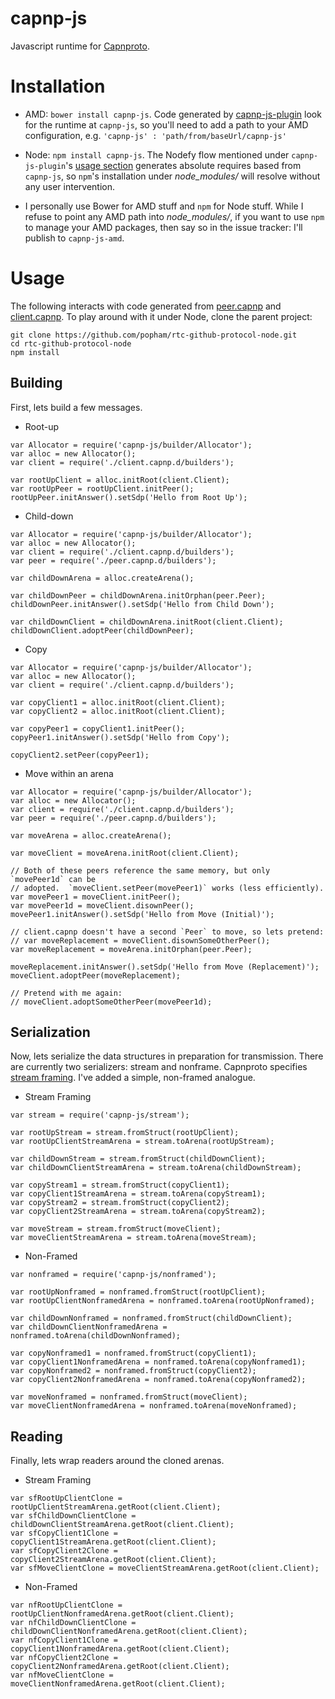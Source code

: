 capnp-js
========

Javascript runtime for [Capnproto](http://kentonv.github.io/capnproto/index.html).

# Installation
* AMD: `bower install capnp-js`.
  Code generated by [capnp-js-plugin](https://github.com/popham/capnp-js-plugin#capnp-js-plugin) look for the runtime at `capnp-js`, so you'll need to add a path to your AMD configuration, e.g. `'capnp-js' : 'path/from/baseUrl/capnp-js'`

* Node: `npm install capnp-js`.
  The Nodefy flow mentioned under `capnp-js-plugin`'s [usage section](https://github.com/popham/capnp-js-plugin#usage) generates absolute requires based from `capnp-js`, so `npm`'s installation under *node_modules/* will resolve without any user intervention.

* I personally use Bower for AMD stuff and `npm` for Node stuff.
  While I refuse to point any AMD path into *node_modules/*, if you want to use `npm` to manage your AMD packages, then say so in the issue tracker:
  I'll publish to `capnp-js-amd`.

# Usage
The following interacts with code generated from [peer.capnp](https://github.com/popham/rtc-github-protocol/blob/master/peer.capnp) and [client.capnp](https://github.com/popham/rtc-github-protocol/blob/master/client.capnp).
To play around with it under Node, clone the parent project:

```
git clone https://github.com/popham/rtc-github-protocol-node.git
cd rtc-github-protocol-node
npm install
```

## Building
First, lets build a few messages.

* Root-up

```
var Allocator = require('capnp-js/builder/Allocator');
var alloc = new Allocator();
var client = require('./client.capnp.d/builders');

var rootUpClient = alloc.initRoot(client.Client);
var rootUpPeer = rootUpClient.initPeer();
rootUpPeer.initAnswer().setSdp('Hello from Root Up');

```

* Child-down

```
var Allocator = require('capnp-js/builder/Allocator');
var alloc = new Allocator();
var client = require('./client.capnp.d/builders');
var peer = require('./peer.capnp.d/builders');

var childDownArena = alloc.createArena();

var childDownPeer = childDownArena.initOrphan(peer.Peer);
childDownPeer.initAnswer().setSdp('Hello from Child Down');

var childDownClient = childDownArena.initRoot(client.Client);
childDownClient.adoptPeer(childDownPeer);
```

* Copy

```
var Allocator = require('capnp-js/builder/Allocator');
var alloc = new Allocator();
var client = require('./client.capnp.d/builders');

var copyClient1 = alloc.initRoot(client.Client);
var copyClient2 = alloc.initRoot(client.Client);

var copyPeer1 = copyClient1.initPeer();
copyPeer1.initAnswer().setSdp('Hello from Copy');

copyClient2.setPeer(copyPeer1);
```

* Move within an arena

```
var Allocator = require('capnp-js/builder/Allocator');
var alloc = new Allocator();
var client = require('./client.capnp.d/builders');
var peer = require('./peer.capnp.d/builders');

var moveArena = alloc.createArena();

var moveClient = moveArena.initRoot(client.Client);

// Both of these peers reference the same memory, but only `movePeer1d` can be
// adopted.  `moveClient.setPeer(movePeer1)` works (less efficiently).
var movePeer1 = moveClient.initPeer();
var movePeer1d = moveClient.disownPeer();
movePeer1.initAnswer().setSdp('Hello from Move (Initial)');

// client.capnp doesn't have a second `Peer` to move, so lets pretend:
// var moveReplacement = moveClient.disownSomeOtherPeer();
var moveReplacement = moveArena.initOrphan(peer.Peer);

moveReplacement.initAnswer().setSdp('Hello from Move (Replacement)');
moveClient.adoptPeer(moveReplacement);

// Pretend with me again:
// moveClient.adoptSomeOtherPeer(movePeer1d);
```

## Serialization
Now, lets serialize the data structures in preparation for transmission.
There are currently two serializers: stream and nonframe.
Capnproto specifies [stream framing](http://kentonv.github.io/capnproto/encoding.html#serialization_over_a_stream).
I've added a simple, non-framed analogue.

* Stream Framing

```
var stream = require('capnp-js/stream');

var rootUpStream = stream.fromStruct(rootUpClient);
var rootUpClientStreamArena = stream.toArena(rootUpStream);

var childDownStream = stream.fromStruct(childDownClient);
var childDownClientStreamArena = stream.toArena(childDownStream);

var copyStream1 = stream.fromStruct(copyClient1);
var copyClient1StreamArena = stream.toArena(copyStream1);
var copyStream2 = stream.fromStruct(copyClient2);
var copyClient2StreamArena = stream.toArena(copyStream2);

var moveStream = stream.fromStruct(moveClient);
var moveClientStreamArena = stream.toArena(moveStream);
```

* Non-Framed

```
var nonframed = require('capnp-js/nonframed');

var rootUpNonframed = nonframed.fromStruct(rootUpClient);
var rootUpClientNonframedArena = nonframed.toArena(rootUpNonframed);

var childDownNonframed = nonframed.fromStruct(childDownClient);
var childDownClientNonframedArena = nonframed.toArena(childDownNonframed);

var copyNonframed1 = nonframed.fromStruct(copyClient1);
var copyClient1NonframedArena = nonframed.toArena(copyNonframed1);
var copyNonframed2 = nonframed.fromStruct(copyClient2);
var copyClient2NonframedArena = nonframed.toArena(copyNonframed2);

var moveNonframed = nonframed.fromStruct(moveClient);
var moveClientNonframedArena = nonframed.toArena(moveNonframed);
```

## Reading
Finally, lets wrap readers around the cloned arenas.

* Stream Framing

```
var sfRootUpClientClone = rootUpClientStreamArena.getRoot(client.Client);
var sfChildDownClientClone = childDownClientStreamArena.getRoot(client.Client);
var sfCopyClient1Clone = copyClient1StreamArena.getRoot(client.Client);
var sfCopyClient2Clone = copyClient2StreamArena.getRoot(client.Client);
var sfMoveClientClone = moveClientStreamArena.getRoot(client.Client);
```

* Non-Framed

```
var nfRootUpClientClone = rootUpClientNonframedArena.getRoot(client.Client);
var nfChildDownClientClone = childDownClientNonframedArena.getRoot(client.Client);
var nfCopyClient1Clone = copyClient1NonframedArena.getRoot(client.Client);
var nfCopyClient2Clone = copyClient2NonframedArena.getRoot(client.Client);
var nfMoveClientClone = moveClientNonframedArena.getRoot(client.Client);
```
